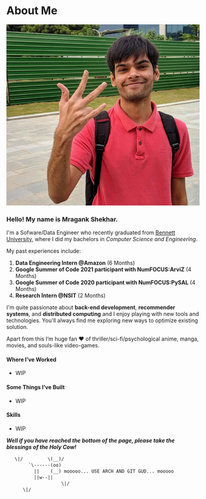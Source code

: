 # About Me


![lol](/images/photo6170323010582588488.jpg "Thats me")

### Hello! My name is Mragank Shekhar.

I'm a Sofware/Data Engineer who recently graduated from [Bennett University](https://www.bennett.edu.in/), where I did my bachelors in _Computer Science and Engineering_.

My past experiences include:
1. **Data Engineering Intern @Amazon** (6 Months)
2. **Google Summer of Code 2021 participant with NumFOCUS:ArviZ** (4 Months)
3. **Google Summer of Code 2020 participant with NumFOCUS:PySAL** (4 Months)
4. **Research Intern @NSIT** (2 Months)

I'm quite passionate about **back-end development**, **recommender systems**, and **distributed computing** and I enjoy playing with new tools and technologies. You'll always find me exploring new ways to optimize existing solution.

Apart from this I’m huge fan :heart: of thriller/sci-fi/psychological anime, manga, movies, and souls-like video-games.

#### Where I’ve Worked

* WIP

#### Some Things I’ve Built

* WIP

#### Skills

* WIP

***Well if you have reached the bottom of the page, please take the blessings of the Holy Cow!***


       \|/         \(__)/
            `\------(oo)
              ||    (__) mooooo... USE ARCH AND GIT GUD... mooooo
              ||w--||
                        \|/
          \|/


